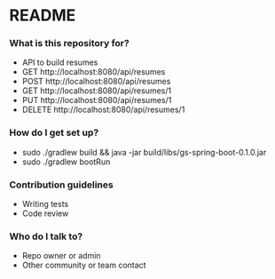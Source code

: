 # README #

### What is this repository for? ###

* API to build resumes
* GET http://localhost:8080/api/resumes
* POST http://localhost:8080/api/resumes
* GET http://localhost:8080/api/resumes/1
* PUT http://localhost:8080/api/resumes/1
* DELETE http://localhost:8080/api/resumes/1

### How do I get set up? ###
* sudo ./gradlew build && java -jar build/libs/gs-spring-boot-0.1.0.jar
* sudo ./gradlew bootRun

### Contribution guidelines ###

* Writing tests
* Code review

### Who do I talk to? ###

* Repo owner or admin
* Other community or team contact